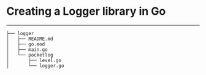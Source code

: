 # Creating a Logger library in Go

---

```log
├── logger
│   ├── README.md
│   ├── go.mod
│   ├── main.go
│   └── pocketlog
│       ├── level.go
│       └── logger.go
```
